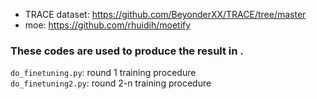 - TRACE dataset: https://github.com/BeyonderXX/TRACE/tree/master
- moe: https://github.com/rhuidih/moetify

### These codes are used to produce the result in <placeholder>.

`do_finetuning.py`: round 1 training procedure<br/>
`do_finetuning2.py`: round 2-n training procedure